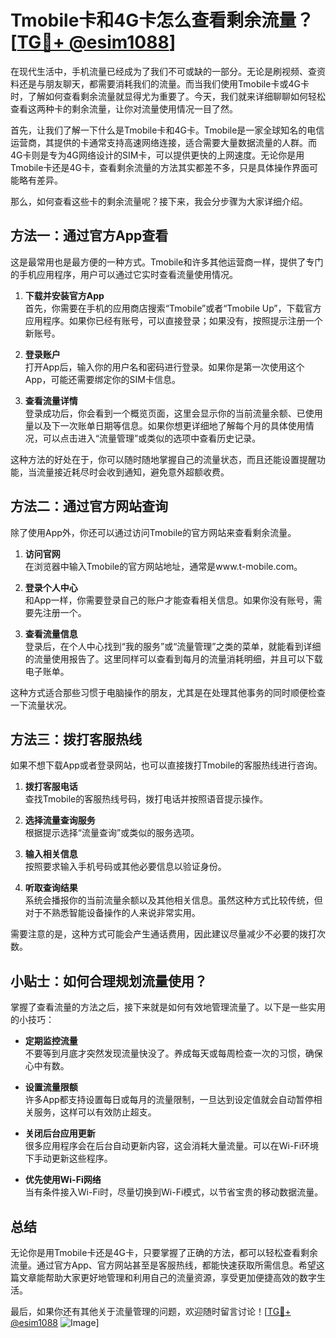 # Tmobile卡和4G卡怎么查看剩余流量？[[TG💪+ @esim1088](https://t.me/s/esim1088)]

在现代生活中，手机流量已经成为了我们不可或缺的一部分。无论是刷视频、查资料还是与朋友聊天，都需要消耗我们的流量。而当我们使用Tmobile卡或4G卡时，了解如何查看剩余流量就显得尤为重要了。今天，我们就来详细聊聊如何轻松查看这两种卡的剩余流量，让你对流量使用情况一目了然。

首先，让我们了解一下什么是Tmobile卡和4G卡。Tmobile是一家全球知名的电信运营商，其提供的卡通常支持高速网络连接，适合需要大量数据流量的人群。而4G卡则是专为4G网络设计的SIM卡，可以提供更快的上网速度。无论你是用Tmobile卡还是4G卡，查看剩余流量的方法其实都差不多，只是具体操作界面可能略有差异。

那么，如何查看这些卡的剩余流量呢？接下来，我会分步骤为大家详细介绍。

## 方法一：通过官方App查看

这是最常用也是最方便的一种方式。Tmobile和许多其他运营商一样，提供了专门的手机应用程序，用户可以通过它实时查看流量使用情况。

1. **下载并安装官方App**  
   首先，你需要在手机的应用商店搜索“Tmobile”或者“Tmobile Up”，下载官方应用程序。如果你已经有账号，可以直接登录；如果没有，按照提示注册一个新账号。

2. **登录账户**  
   打开App后，输入你的用户名和密码进行登录。如果你是第一次使用这个App，可能还需要绑定你的SIM卡信息。

3. **查看流量详情**  
   登录成功后，你会看到一个概览页面，这里会显示你的当前流量余额、已使用量以及下一次账单日期等信息。如果你想更详细地了解每个月的具体使用情况，可以点击进入“流量管理”或类似的选项中查看历史记录。

这种方法的好处在于，你可以随时随地掌握自己的流量状态，而且还能设置提醒功能，当流量接近耗尽时会收到通知，避免意外超额收费。

## 方法二：通过官方网站查询

除了使用App外，你还可以通过访问Tmobile的官方网站来查看剩余流量。

1. **访问官网**  
   在浏览器中输入Tmobile的官方网站地址，通常是www.t-mobile.com。

2. **登录个人中心**  
   和App一样，你需要登录自己的账户才能查看相关信息。如果你没有账号，需要先注册一个。

3. **查看流量信息**  
   登录后，在个人中心找到“我的服务”或“流量管理”之类的菜单，就能看到详细的流量使用报告了。这里同样可以查看到每月的流量消耗明细，并且可以下载电子账单。

这种方式适合那些习惯于电脑操作的朋友，尤其是在处理其他事务的同时顺便检查一下流量状况。

## 方法三：拨打客服热线

如果不想下载App或者登录网站，也可以直接拨打Tmobile的客服热线进行咨询。

1. **拨打客服电话**  
   查找Tmobile的客服热线号码，拨打电话并按照语音提示操作。

2. **选择流量查询服务**  
   根据提示选择“流量查询”或类似的服务选项。

3. **输入相关信息**  
   按照要求输入手机号码或其他必要信息以验证身份。

4. **听取查询结果**  
   系统会播报你的当前流量余额以及其他相关信息。虽然这种方式比较传统，但对于不熟悉智能设备操作的人来说非常实用。

需要注意的是，这种方式可能会产生通话费用，因此建议尽量减少不必要的拨打次数。

## 小贴士：如何合理规划流量使用？

掌握了查看流量的方法之后，接下来就是如何有效地管理流量了。以下是一些实用的小技巧：

- **定期监控流量**  
  不要等到月底才突然发现流量快没了。养成每天或每周检查一次的习惯，确保心中有数。

- **设置流量限额**  
  许多App都支持设置每日或每月的流量限制，一旦达到设定值就会自动暂停相关服务，这样可以有效防止超支。

- **关闭后台应用更新**  
  很多应用程序会在后台自动更新内容，这会消耗大量流量。可以在Wi-Fi环境下手动更新这些程序。

- **优先使用Wi-Fi网络**  
  当有条件接入Wi-Fi时，尽量切换到Wi-Fi模式，以节省宝贵的移动数据流量。

## 总结

无论你是用Tmobile卡还是4G卡，只要掌握了正确的方法，都可以轻松查看剩余流量。通过官方App、官方网站甚至是客服热线，都能快速获取所需信息。希望这篇文章能帮助大家更好地管理和利用自己的流量资源，享受更加便捷高效的数字生活。

最后，如果你还有其他关于流量管理的问题，欢迎随时留言讨论！[[TG💪+ @esim1088](https://t.me/s/esim1088) ![Image](https://i.postimg.cc/4NQfJmqS/Snipaste-2025-05-13-00-14-12.png)]